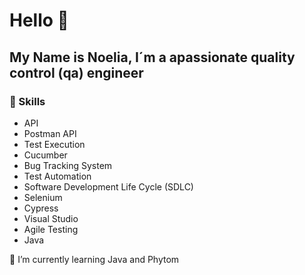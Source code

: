 # Hello 👋

## My Name is Noelia, I´m a apassionate quality control (qa) engineer

### 💬 Skills

* API
* Postman API
* Test Execution
* Cucumber
* Bug Tracking System
* Test Automation
* Software Development Life Cycle (SDLC)
* Selenium
* Cypress
* Visual Studio
* Agile Testing
* Java

 🌱 I’m currently learning Java and Phytom
